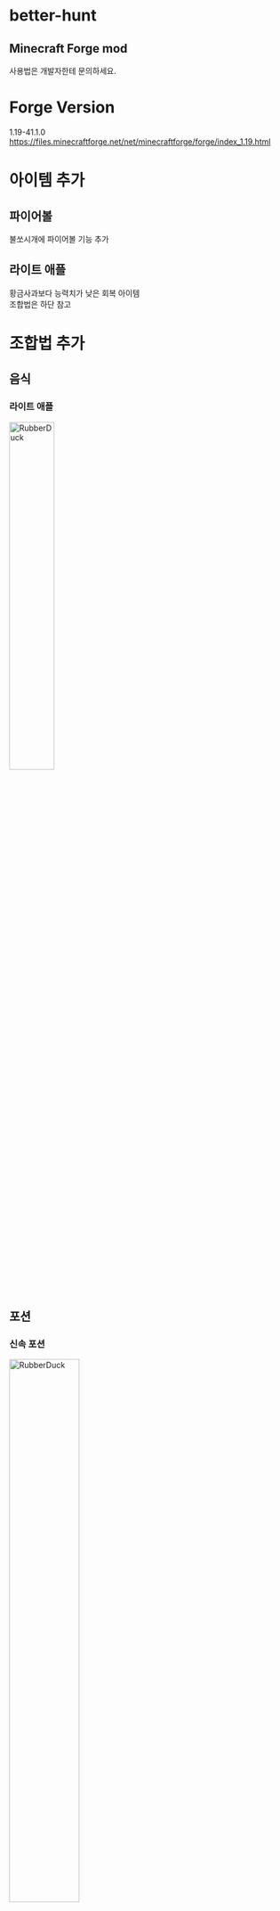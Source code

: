 # better-hunt
## Minecraft Forge mod

사용법은 개발자한테 문의하세요.

# Forge Version
1.19-41.1.0\
https://files.minecraftforge.net/net/minecraftforge/forge/index_1.19.html

# 아이템 추가
## 파이어볼
불쏘시개에 파이어볼 기능 추가
## 라이트 애플
황금사과보다 능력치가 낮은 회복 아이템\
조합법은 하단 참고

# 조합법 추가
## 음식
### 라이트 애플
<img src="https://user-images.githubusercontent.com/110660492/201508459-e7f5703f-cb6c-4570-a662-f64136dbee67.png" width="40%" height="40%" title="px(픽셀) 크기 설정" alt="RubberDuck"></img>

## 포션
### 신속 포션
<img src="https://user-images.githubusercontent.com/110660492/201508486-7e83d65d-e8ae-406b-a435-40a0219345a5.png" width="50%" height="50%" title="px(픽셀) 크기 설정" alt="RubberDuck"></img>
### 성급함 포션
<img src="https://user-images.githubusercontent.com/110660492/201508492-58361abe-b607-49b2-a073-e7e2e6a553f9.png" width="50%" height="50%" title="px(픽셀) 크기 설정" alt="RubberDuck"></img>
### 야간투시 포션
<img src="https://user-images.githubusercontent.com/110660492/201508497-973b426d-a52f-4708-8fd7-9b8b88ebbaf7.png" width="50%" height="50%" title="px(픽셀) 크기 설정" alt="RubberDuck"></img>
### 회복 포션
<img src="https://user-images.githubusercontent.com/110660492/201508504-8603f491-bbe8-4f9b-9d65-cf94d159daff.png" width="50%" height="50%" title="px(픽셀) 크기 설정" alt="RubberDuck"></img>

# 아이템 드롭
플레이어가 죽었을 때 아이템을 일부만 드롭합니다.

# 명령어
"/betterHunt" 로 시작한다
## position
플레이어 좌표를 보여준다
* hide
* me
* nearest
* furthest

## timer
타이머 설정\
시간이 지나면 명령어를 실행했던 곳으로 귀환한다
* start <second>
* stop

## border
월드보더 설정
* set <size>

## info
모드 정보 보기
* recipes

# 개발 예정
## 아이템 드롭 확률 커스텀
".minecraft/mods/better-hunt.txt" 파일 수정
